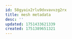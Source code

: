 ```yaml
---
id: 58gyaix2rlu9dxvavvzg2rx
title: mesh metadata
desc: ''
updated: 1751433621339
created: 1751389651321
---
```



